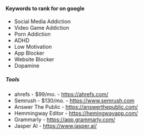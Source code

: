 #### Keywords to rank for on google

- Social Media Addiction
- Video Game Addiction
- Porn Addiction
- ADHD
- Low Motivation
- App Blocker
- Website Blocker
- Dopamine


##### Tools

- ahrefs - $99/mo. - https://ahrefs.com/
- Semrush - $130/mo. - https://www.semrush.com
- Answer The Public - https://answerthepublic.com/
- Hemmingway Editor - https://hemingwayapp.com/
- Grammarly - https://app.grammarly.com/
- Jasper AI - https://www.jasper.ai/